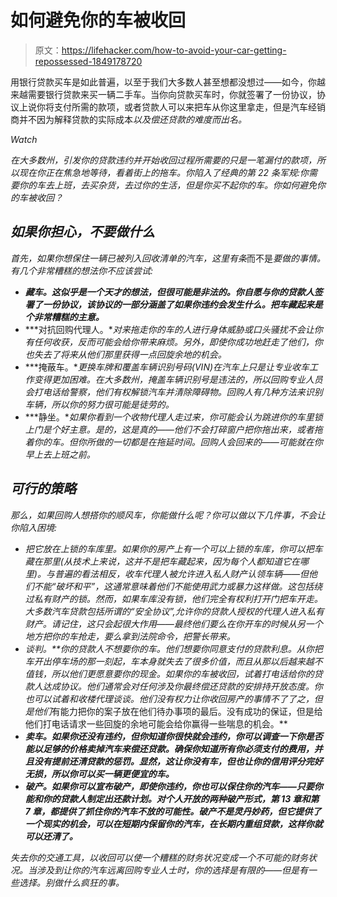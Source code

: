 # 如何避免你的车被收回

> 原文：<https://lifehacker.com/how-to-avoid-your-car-getting-repossessed-1849178720>

用银行贷款买车是如此普遍，以至于我们大多数人甚至想都没想过——如今，你越来越需要银行贷款来买一辆二手车。当你向贷款买车时，你就签署了一份协议，协议上说你将支付所需的款项，或者贷款人可以来把车从你这里拿走，但是汽车经销商并不因为解释贷款的实际成本*以及偿还贷款的难度而出名。* 

*Watch*

*在大多数州，引发你的贷款违约并开始收回过程所需要的只是一笔漏付的款项，所以现在你正在焦急地等待，看着街上的拖车。你陷入了经典的第 22 条军规:你需要你的车去上班，去买杂货，去过你的生活，但是你买不起你的车。你如何避免你的车被收回？*

## *如果你担心，不要做什么*

*首先，如果你想保住一辆已被列入回收清单的汽车，这里有条*而不是*要做的事情。有几个非常糟糕的想法你不应该尝试:*

*   ***藏车。这似乎是一个天才的想法，但很可能是非法的。你自愿与你的贷款人签署了一份协议，该协议的一部分涵盖了如果你违约会发生什么。把车藏起来是个非常糟糕的主意。***
*   ***对抗回购代理人。**对来拖走你的车的人进行身体威胁或口头骚扰不会让你有任何收获，反而可能会给你带来麻烦。另外，即使你成功地赶走了他们，你也失去了将来从他们那里获得一点回旋余地的机会。*
*   ***掩蔽车。**更换车牌和覆盖车辆识别号码(VIN)在汽车上只是让专业收车工作变得更加困难。在大多数州，掩盖车辆识别号是违法的，所以回购专业人员会打电话给警察，他们有权解锁汽车并清除障碍物。回购人有几种方法来识别车辆，所以你的努力很可能是徒劳的。*
*   ***静坐。**如果你看到一个收物代理人走过来，你可能会认为跳进你的车里锁上门是个好主意。是的，这是真的——他们不会打碎窗户把你拖出来，或者拖着你的车。但你所做的一切都是在拖延时间。回购人会回来的——可能就在你早上去上班之前。*

## *可行的策略*

*那么，如果回购人想搭你的顺风车，你能做什么呢？你可以做以下几件事，不会让你陷入困境:*

*   *把它放在上锁的车库里。如果你的房产上有一个可以上锁的车库，你可以把车藏在那里(从技术上来说，这并不是把车藏起来，因为每个人都知道它在哪里)。与普遍的看法相反，收车代理人被允许进入私人财产认领车辆——但他们不能“破坏和平”，这通常意味着他们不能使用武力或暴力这样做。这包括绕过私有财产的锁。然而，如果车库没有锁，他们完全有权利打开门把车开走。大多数汽车贷款包括所谓的“安全协议”,允许你的贷款人授权的代理人进入私有财产。请记住，这只会起很大作用——最终他们要么在你开车的时候从另一个地方把你的车抢走，要么拿到法院命令，把警长带来。*
*   ***谈判。**你的贷款人*不*想要你的车。他们想要你同意支付的贷款利息。从你把车开出停车场的那一刻起，车本身就失去了很多价值，而且从那以后越来越不值钱，所以他们更愿意要你的现金。如果你的车被收回，试着打电话给你的贷款人达成协议。他们通常会对任何涉及你最终偿还贷款的安排持开放态度。你也可以试着和收楼代理谈谈。他们没有权力让你收回房产的事情不了了之，但是他们*有能力把你的案子放在他们待办事项的最后。没有成功的保证，但是给他们打电话请求一些回旋的余地可能会给你赢得一些喘息的机会。**
*   ***卖车。如果你还没有违约，但你知道你很快就会违约，你可以调查一下你是否能以足够的价格卖掉汽车来偿还贷款。确保你知道所有你必须支付的费用，并且没有提前还清贷款的惩罚。显然，这让你没有车，但也让你的信用评分完好无损，所以你可以买一辆更便宜的车。***
*   ***破产。如果你可以宣布破产，即使你违约，你也可以保住你的汽车——只要你能和你的贷款人制定出还款计划。对个人开放的两种破产形式，第 13 章和第 7 章，都提供了抓住你的汽车不放的可能性。破产不是灵丹妙药，但它提供了一个现实的机会，可以在短期内保留你的汽车，在长期内重组贷款，这样你就可以还清了。***

*失去你的交通工具，以收回可以使一个糟糕的财务状况变成一个不可能的财务状况。当涉及到让你的汽车远离回购专业人士时，你的选择是有限的——但是有一些选择。别做什么疯狂的事。*